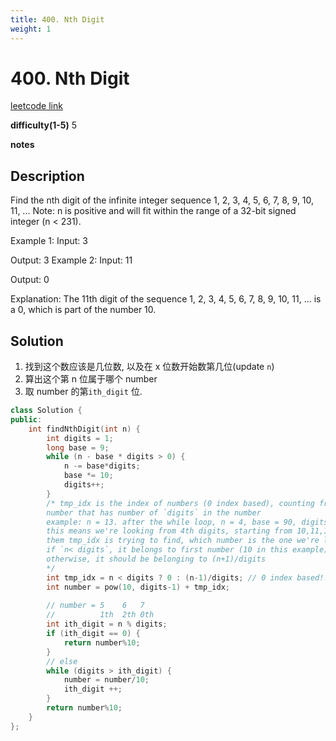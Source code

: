 ```yaml
---
title: 400. Nth Digit
weight: 1
---
```

# 400. Nth Digit
[leetcode link](https://leetcode.com/problems/nth-digit/)

**difficulty(1-5)** 
5

**notes**   


## Description
Find the nth digit of the infinite integer sequence 1, 2, 3, 4, 5, 6, 7, 8, 9, 10, 11, ...
Note:
n is positive and will fit within the range of a 32-bit signed integer (n < 231).

Example 1:
Input:
3

Output:
3
Example 2:
Input:
11

Output:
0

Explanation:
The 11th digit of the sequence 1, 2, 3, 4, 5, 6, 7, 8, 9, 10, 11, ... is a 0, which is part of the number 10.

## Solution
1. 找到这个数应该是几位数, 以及在 x 位数开始数第几位(update `n`)
2. 算出这个第 n 位属于哪个 number
3. 取 number 的第`ith_digit` 位. 

```c++
class Solution {
public:
    int findNthDigit(int n) {
        int digits = 1;
        long base = 9;
        while (n - base * digits > 0) {
            n -= base*digits;
            base *= 10;
            digits++;
        }
        /* tmp_idx is the index of numbers (0 index based), counting from 
        number that has number of `digits` in the number
        example: n = 13. after the while loop, n = 4, base = 90, digits = 2
        this means we're looking from 4th digits, starting from 10,11,12....
        them tmp_idx is trying to find, which number is the one we're looking for.
        if `n< digits`, it belongs to first number (10 in this example)
        otherwise, it should be belonging to (n+1)/digits
        */
        int tmp_idx = n < digits ? 0 : (n-1)/digits; // 0 index based!!
        int number = pow(10, digits-1) + tmp_idx;
        
        // number = 5    6   7
        //          1th  2th 0th
        int ith_digit = n % digits;
        if (ith_digit == 0) {
            return number%10;
        }
        // else
        while (digits > ith_digit) {
            number = number/10;
            ith_digit ++;
        }
        return number%10;
    }
};
```

